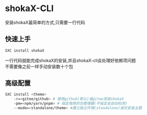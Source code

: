 # shokaX-CLI
安装shokaX最简单的方式,只需要一行代码

## 快速上手
```bash
SXC install shokaX
```
一行代码就能完成shokaX的安装,并且shokaX-cli会处理好依赖项问题 \
不需要像之前一样手动安装数十个包

## 高级配置
```bash
SXC install <theme> 
	-r=<gitee/github> # 使用github(默认)或gitee安装shokaX
	-pm=<npm/yarn/pnpm> # 指定使用的包管理器(不指定会自动检测)
	--mode=<standalone/theme> #建立独立环境(standalone)或仅安装主题
```
